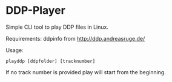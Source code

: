 # DDP-Player
Simple CLI tool to play DDP files in Linux.  

Requirements: ddpinfo from http://ddp.andreasruge.de/

Usage: 
```shell
playddp [ddpfolder] [tracknumber]
```
If no track number is provided play will start from the beginning.
